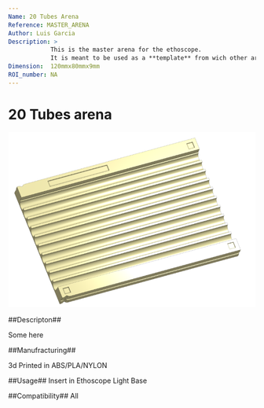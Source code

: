 ```yaml
---
Name: 20 Tubes Arena
Reference: MASTER_ARENA
Author: Luis Garcia
Description: >
            This is the master arena for the ethoscope.
            It is meant to be used as a **template** from wich other arenas can be derived.
Dimension:  120mmx80mmx9mm
ROI_number: NA
---
```


20 Tubes arena
==============
![Alt text](./image.png)

##Descripton##

Some here

##Manufracturing##

3d Printed in ABS/PLA/NYLON

##Usage##
Insert in Ethoscope Light Base

##Compatibility##
All 

